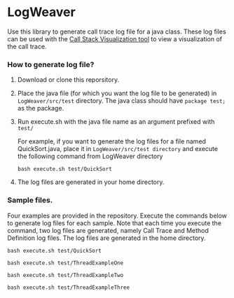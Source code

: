 # LogWeaver

Use this library to generate call trace log file for a java class. These log files can be used with the [Call Stack Visualization tool](https://github.com/omersalar/CSVFull) to view a visualization of the call trace.

### How to generate log file?
1. Download or clone this reporsitory.
2. Place the java file (for which you want the log file to be generated) in `LogWeaver/src/test` directory. The java class should have `package test;` as the package. 
3. Run execute.sh with the java file name as an argument prefixed with `test/`
  
    For example, if you want to generate the log files for a file named QuickSort.java, place it in `LogWeaver/src/test directory` and     execute the following command from LogWeaver directory
 
   `bash execute.sh test/QuickSort`

4. The log files are generated in your home directory.

### Sample files.
Four examples are provided in the repository. Execute the commands below to generate log files for each sample. Note that each time you execute the command, two log files are generated, namely Call Trace and Method Definition log files. The log files are generated in the home directory.

`bash execute.sh test/QuickSort`

`bash execute.sh test/ThreadExampleOne`

`bash execute.sh test/ThreadExampleTwo`

`bash execute.sh test/ThreadExampleThree`
